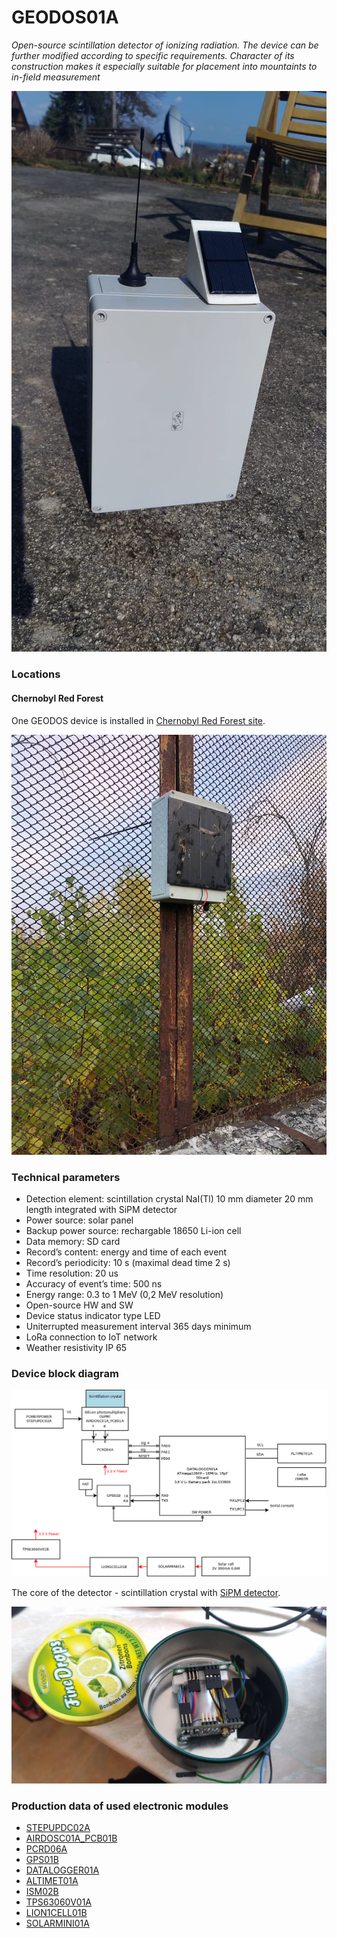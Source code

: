 # GEODOS01A
*Open-source scintillation detector of ionizing radiation. The device can be further modified according to specific requirements. Character of its construction makes it especially suitable for placement into mountaints to in-field measurement*


![Solar powered GEODOS01A](/doc/src/img/GEODOS01A.jpg "GEODOS01A prototype")

### Locations


#### Chernobyl Red Forest


One GEODOS device is installed in [Chernobyl Red Forest site](https://en.wikipedia.org/wiki/Red_Forest).

![GEODOS01A Installed in Chernobyl Red Forest site](/doc/src/img/GEODOS_Chernobyl_redforest_site.jpg "GEODOS01A Installed in Chernobyl Red Forest site")


### Technical parameters

* Detection element: scintillation crystal NaI(Tl) 10 mm diameter 20 mm length integrated with SiPM detector
* Power source: solar panel
* Backup power source: rechargable 18650 Li-ion cell
* Data memory: SD card
* Record’s content: energy and time of each event
* Record’s periodicity: 10 s (maximal dead time 2 s)
* Time resolution: 20 us
* Accuracy of event’s time: 500 ns
* Energy range: 0.3 to 1 MeV (0,2 MeV resolution)
* Open-source HW and SW
* Device status indicator type LED
* Uniterrupted measurement interval 365 days minimum
* LoRa connection to IoT network
* Weather resistivity IP 65


### Device block diagram
![GEODOS01A block diagram](hw/sch_pcb/GEODOS01A_block.png)



The core of the detector  - scintillation crystal with [SiPM detector](https://en.wikipedia.org/wiki/Silicon_photomultiplier).

![Scintillation detector](/doc/src/img/GEODOS01A_sensor.jpg)

### Production data of used electronic modules

* [STEPUPDC02A](https://github.com/MLAB-project/Modules/tree/master/power_supply/STEPUPDC02A)
* [AIRDOSC01A_PCB01B](https://github.com/UniversalScientificTechnologies/AIRDOSC01/tree/AIRDOSC01A/hw/sch_pcb/AIRDOSC01A_PCB01B)
* [PCRD06A](https://github.com/mlab-modules/PCRD06A)
* [GPS01B](http://mlab.ust.cz/module/GPS01B)
* [DATALOGGER01A](http://mlab.cz/module/DATALOGGER01A)
* [ALTIMET01A](https://github.com/mlab-modules/ALTIMET01/tree/ALTIMET01A)
* [ISM02B](https://github.com/mlab-modules/ISM02)
* [TPS63060V01A](https://github.com/MLAB-project/Modules/tree/master/power_supply/TPS63060V01A)
* [LION1CELL01B](https://github.com/MLAB-project/Modules/tree/master/power_supply/LION1CELL01B)
* [SOLARMINI01A](https://github.com/MLAB-project/Modules/tree/master/power_supply/SOLARMINI01A)
